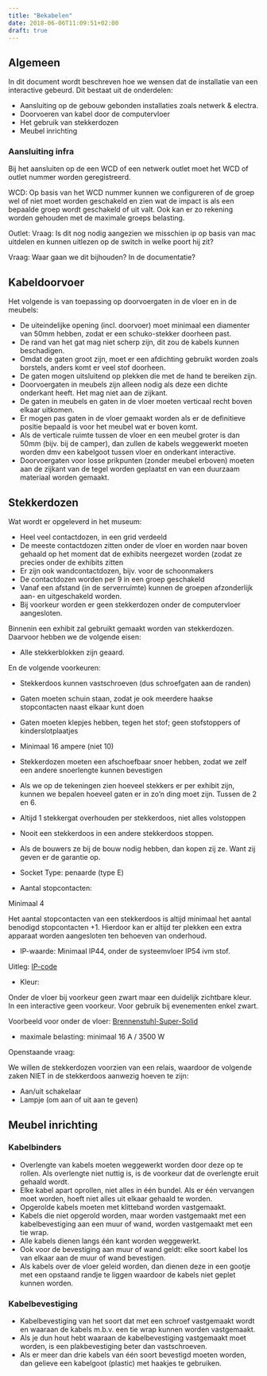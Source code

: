 ```yaml
---
title: "Bekabelen"
date: 2018-06-06T11:09:51+02:00
draft: true
---
```


## Algemeen
In dit document wordt beschreven hoe we wensen dat de installatie van een interactive gebeurd. Dit bestaat uit de onderdelen:

* Aansluiting op de gebouw gebonden installaties zoals netwerk & electra.
* Doorvoeren van kabel door de computervloer
* Het gebruik van stekkerdozen
* Meubel inrichting


### Aansluiting infra

Bij het aansluiten op de een WCD of een netwerk outlet moet het WCD of outlet nummer worden geregistreerd. 

WCD:
Op basis van het WCD nummer kunnen we configureren of de groep wel of niet moet worden geschakeld en zien wat de impact is als een bepaalde groep wordt geschakeld of uit valt. Ook kan er zo rekening worden gehouden met de maximale groeps belasting. 

Outlet:
Vraag: Is dit nog nodig aangezien we misschien ip op basis van mac uitdelen en kunnen uitlezen op de switch in welke poort hij zit? 

Vraag: Waar gaan we dit bijhouden? In de documentatie? 

## Kabeldoorvoer

Het volgende is van toepassing op doorvoergaten in de vloer en in de meubels:

* De uiteindelijke opening (incl. doorvoer) moet minimaal een diamenter van 50mm hebben, zodat er een schuko-stekker doorheen past.
* De rand van het gat mag niet scherp zijn, dit zou de kabels kunnen beschadigen. 
* Omdat de gaten groot zijn, moet er een afdichting gebruikt worden zoals borstels, anders komt er veel stof doorheen. 
* De gaten mogen uitsluitend op plekken die met de hand te bereiken zijn. 
* Doorvoergaten in meubels zijn alleen nodig als deze een dichte onderkant heeft. Het mag niet aan de zijkant.
* De gaten in meubels en gaten in de vloer moeten verticaal recht boven elkaar uitkomen.
* Er mogen pas gaten in de vloer gemaakt worden als er de definitieve positie bepaald is voor het meubel wat er boven komt.
* Als de verticale ruimte tussen de vloer en een meubel groter is dan 50mm (bijv. bij de camper), dan zullen de kabels weggewerkt moeten worden dmv een kabelgoot tussen vloer en onderkant interactive.
* Doorvoergaten voor losse prikpunten (zonder meubel erboven) moeten aan de zijkant van de tegel worden geplaatst en van een duurzaam materiaal worden gemaakt.

## Stekkerdozen

Wat wordt er opgeleverd in het museum:

* Heel veel contactdozen, in een grid verdeeld
* De meeste contactdozen zitten onder de vloer en worden naar boven gehaald op het moment dat de exhibits neergezet worden (zodat ze precies onder de exhibits zitten
* Er zijn ook wandcontactdozen, bijv. voor de schoonmakers
* De contactdozen worden per 9 in een groep geschakeld
* Vanaf een afstand (in de serverruimte) kunnen de groepen afzonderlijk aan- en uitgeschakeld worden. 
* Bij voorkeur worden er geen stekkerdozen onder de computervloer aangesloten. 

Binnenin een exhibit zal gebruikt gemaakt worden van stekkerdozen. Daarvoor hebben we de volgende eisen:
* Alle stekkerblokken zijn geaard.

En de volgende voorkeuren:

* Stekkerdoos kunnen vastschroeven (dus schroefgaten aan de randen)
* Gaten moeten schuin staan, zodat je ook meerdere haakse stopcontacten naast elkaar kunt doen
* Gaten moeten klepjes hebben, tegen het stof; geen stofstoppers of kinderslotplaatjes
* Minimaal 16 ampere (niet 10)
* Stekkerdozen moeten een afschoefbaar snoer hebben, zodat we zelf een andere snoerlengte kunnen bevestigen
* Als we op de tekeningen zien hoeveel stekkers er per exhibit zijn, kunnen we bepalen hoeveel gaten er in zo’n ding moet zijn. Tussen de 2 en 6. 
* Altijd 1 stekkergat overhouden per stekkerdoos, niet alles volstoppen
* Nooit een stekkerdoos in een andere stekkerdoos stoppen.
* Als de bouwers ze bij de bouw nodig hebben, dan kopen zij ze. Want zij geven er de garantie op.


* Socket Type: penaarde (type E)


* Aantal stopcontacten: 

Minimaal 4

Het aantal stopcontacten van een stekkerdoos is altijd minimaal het aantal benodigd stopcontacten +1. Hierdoor kan er altijd ter plekken een extra apparaat worden aangesloten ten behoeven van onderhoud. 

* IP-waarde: Minimaal IP44, onder de systeemvloer IP54 ivm stof.

Uitleg: [IP-code](https://nl.wikipedia.org/wiki/IP-code)

* Kleur: 

Onder de vloer bij voorkeur geen zwart maar een duidelijk zichtbare kleur. In een interactive geen voorkeur. Voor gebruik bij evenementen enkel zwart. 

Voorbeeld voor onder de vloer: [Brennenstuhl-Super-Solid](https://www.kabelshop.nl/Brennenstuhl-Super-Solid-stekkerdoos-voor-professioneel-gebruik-5-voudig-IP54-1159900205-i7627-t7550.html?gclid=EAIaIQobChMIv7L1-I3B2wIVgRwbCh1FLQKOEAQYASABEgJhbfD_BwE)

* maximale belasting: minimaal 16 A / 3500 W

Openstaande vraag:

We willen de stekkerdozen voorzien van een relais, waardoor de volgende zaken NIET in de stekkerdoos aanwezig hoeven te zijn:

* Aan/uit schakelaar
* Lampje (om aan of uit aan te geven)


## Meubel inrichting

### Kabelbinders

* Overlengte van kabels moeten weggewerkt worden door deze op te rollen. Als overlengte niet nuttig is, is de voorkeur dat de overlengte eruit gehaald wordt. 
* Elke kabel apart oprollen, niet alles in één bundel. Als er één vervangen moet worden, hoeft niet alles uit elkaar gehaald te worden. 
* Opgerolde kabels moeten met klitteband worden vastgemaakt.
* Kabels die niet opgerold worden, maar worden vastgemaakt met een kabelbevestiging aan een muur of wand, worden vastgemaakt met een tie wrap. 
* Alle kabels dienen langs één kant worden weggewerkt.
* Ook voor de bevestiging aan muur of wand geldt: elke soort kabel los van elkaar aan de muur of wand bevestigen.
* Als kabels over de vloer geleid worden, dan dienen deze in een gootje met een opstaand randje te liggen waardoor de kabels niet geplet kunnen worden.


### Kabelbevestiging

* Kabelbevestiging van het soort dat met een schroef vastgemaakt wordt en waaraan de kabels m.b.v. een tie wrap kunnen worden vastgemaakt.
* Als je dun hout hebt waaraan de kabelbevestiging vastgemaakt moet worden, is een plakbevestiging beter dan vastschroeven.
* Als er meer dan drie kabels van één soort bevestigd moeten worden, dan gelieve een kabelgoot (plastic) met haakjes te gebruiken.